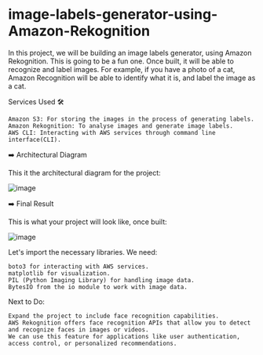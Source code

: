 # image-labels-generator-using-Amazon-Rekognition
In this project, we will be building an image labels generator, using Amazon Rekognition. This is going to be a fun one. Once built, it will be able to recognize and label images. For example, if you have a photo of a cat, Amazon Recognition will be able to identify what it is, and label the image as a cat.

Services Used 🛠

    Amazon S3: For storing the images in the process of generating labels.
    Amazon Rekognition: To analyse images and generate image labels.
    AWS CLI: Interacting with AWS services through command line interface(CLI).

➡️ Architectural Diagram

This it the architectural diagram for the project:

![image](https://github.com/ElMehdiiiii/image-labels-generator-using-Amazon-Rekognition-/assets/115099306/a9604fa4-4ee7-4647-96b0-e9cfc0db4c97)

➡️ Final Result

This is what your project will look like, once built:

![image](https://github.com/ElMehdiiiii/image-labels-generator-using-Amazon-Rekognition-/assets/115099306/44aa12e3-1ccf-4aa7-b409-0c92f044430f)

Let's import the necessary libraries. We need:

    boto3 for interacting with AWS services.
    matplotlib for visualization.
    PIL (Python Imaging Library) for handling image data.
    BytesIO from the io module to work with image data.


Next to Do:


    Expand the project to include face recognition capabilities.
    AWS Rekognition offers face recognition APIs that allow you to detect and recognize faces in images or videos.
    We can use this feature for applications like user authentication, access control, or personalized recommendations.

